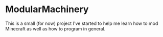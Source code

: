ModularMachinery
================

This is a small (for now) project I've started to help me learn how to mod Minecraft as well as how to program in general.
